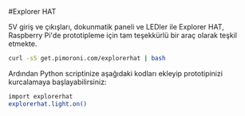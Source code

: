 <!--
---
name: Explorer HAT
manufacturer: Pimoroni
url: https://github.com/pimoroni/explorer-hat
github: https://github.com/pimoroni/explorer-hat
buy: http://shop.pimoroni.com/products/explorer-hat
description: Hepsi-bir-arada, hafif, hızlı, dokunma, giriş ve çıkış destekleyen eklenti
  kartı.
install:
  'devices':
    - 'i2c'
  'apt':
    - 'python-smbus'
    - 'python3-smbus'
    - 'python-dev'
    - 'python3-dev'
  'python':
    - 'explorerhat'
  'python3':
    - 'explorerhat'
  'examples': 'examples/'
pincount: 40
pin:
  '7':
    name: LED 1
    mode: output
    active: high
  '11':
    name: LED 2
    mode: output
    active: high
  '13':
    name: LED 3
    mode: output
    active: high
  '15':
    name: Input 2
    mode: input
    active: high
  '16':
    name: Input 1
    mode: input
    active: high
  '18':
    name: Input 3
    mode: input
    active: high
  '22':
    name: Input 4
    mode: input
    active: high
  '29':
    name: LED 4
    mode: output
    active: high
  '31':
    name: Output 1
    mode: output
    active: high
  '32':
    name: Output 2
    mode: output
    active: high
  '33':
    name: Output 3
    mode: output
    active: high
  '36':
    name: Output 4
    mode: output
    active: high
 -->
#Explorer HAT

5V giriş ve çıkışları, dokunmatik paneli ve LEDler ile Explorer HAT, Raspberry Pi'de prototipleme için tam teşekkürlü bir araç olarak teşkil etmekte.

```bash
curl -sS get.pimoroni.com/explorerhat | bash
```

Ardından Python scriptinize aşağıdaki kodları ekleyip prototipinizi kurcalamaya başlayabilirsiniz:

```bash
import explorerhat
explorerhat.light.on()
```
